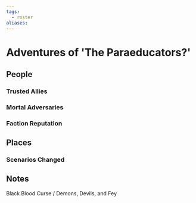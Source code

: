 ```yaml
---
tags:
  - roster
aliases:
---
```

# Adventures of 'The Paraeducators?'
## People
### Trusted Allies
### Mortal Adversaries
### Faction Reputation
## Places
### Scenarios Changed
## Notes
Black Blood Curse / Demons, Devils, and Fey